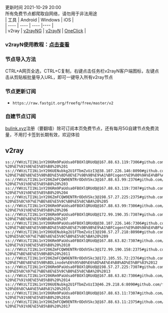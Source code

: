更新时间 2021-10-29 20:00  
所有免费节点都爬取自网络，请勿用于非法用途  
|  工具  | Android  | Windows  | iOS  |  
|  ----  | ----   | ----  |----  |  
| v2ray  | [v2rayNG](https://github.com/2dust/v2rayNG/releases/download/1.4.12/v2rayNG_1.4.12_arm64-v8a.apk) | [v2rayN](https://github.com/2dust/v2rayN/releases/download/3.27/v2rayN-Core.zip) | [OneClick](https://oneclick.earth/) |  
### v2rayN使用教程：[点击查看](https://github.com/freefq/tutorials)  
### 节点导入方法  
CTRL+A网页全选，CTRL+C复制，右键点击任务栏v2rayN客户端图标，左键点击从剪贴板批量导入URL，即可一键导入所有v2ray节点  
### 节点更新订阅  
- `https://raw.fastgit.org/freefq/free/master/v2`  
### 自建节点订阅  
[bulink.xyz](https://bulink.xyz)注册（要翻墙）除可订阅本页免费节点，还有每月5G自建节点免费流量，不用打卡签到长期有效，欢迎体验  
## v2ray  
```  
ss://YWVzLTI1Ni1nY206Rm9PaUdsa0FBOXlQRUdQ@167.88.63.119:7306#github.com/freefq%20-%20%E7%91%9E%E5%85%B8%20%201  
ss://YWVzLTI1Ni1nY206UENubkg2U1FTbmZvUzI3@38.107.226.146:8090#github.com/freefq%20-%20%E7%BE%8E%E5%9B%BD%E5%8D%8E%E7%9B%9B%E9%A1%BFCogent%E9%80%9A%E4%BF%A1%E5%85%AC%E5%8F%B8%202  
ss://YWVzLTI1Ni1nY206ZmFCQW9ENTRrODdVSkc3@167.88.63.99:2376#github.com/freefq%20-%20%E7%91%9E%E5%85%B8%20%203  
ss://YWVzLTI1Ni1nY206Rm9PaUdsa0FBOXlQRUdQ@167.88.63.119:7307#github.com/freefq%20-%20%E7%91%9E%E5%85%B8%20%204  
ss://YWVzLTI1Ni1nY206ZmFCQW9ENTRrODdVSkc3@198.57.27.225:2375#github.com/freefq%20-%20%E5%8C%97%E7%BE%8E%E5%9C%B0%E5%8C%BA%20%205  
ss://YWVzLTI1Ni1nY206Rm9PaUdsa0FBOXlQRUdQ@167.88.63.99:7306#github.com/freefq%20-%20%E7%91%9E%E5%85%B8%20%206  
ss://YWVzLTI1Ni1nY206Rm9PaUdsa0FBOXlQRUdQ@172.99.190.35:7307#github.com/freefq%20-%20%E7%BE%8E%E5%9B%BD%20%207  
ss://YWVzLTI1Ni1nY206Rm9PaUdsa0FBOXlQRUdQ@38.107.226.146:7306#github.com/freefq%20-%20%E7%BE%8E%E5%9B%BD%E5%8D%8E%E7%9B%9B%E9%A1%BFCogent%E9%80%9A%E4%BF%A1%E5%85%AC%E5%8F%B8%208  
ss://YWVzLTI1Ni1nY206UENubkg2U1FTbmZvUzI3@198.57.27.218:8090#github.com/freefq%20-%20%E5%8C%97%E7%BE%8E%E5%9C%B0%E5%8C%BA%20%209  
ss://YWVzLTI1Ni1nY206Rm9PaUdsa0FBOXlQRUdQ@167.88.63.82:7307#github.com/freefq%20-%20%E7%91%9E%E5%85%B8%20%2010  
ss://YWVzLTI1Ni1nY206ZmFCQW9ENTRrODdVSkc3@172.99.190.158:2375#github.com/freefq%20-%20%E7%BE%8E%E5%9B%BD%20%2011  
ss://YWVzLTI1Ni1nY206ZmFCQW9ENTRrODdVSkc3@172.105.55.72:2376#github.com/freefq%20-%20%E7%BE%8E%E5%9B%BDLinode%E6%95%B0%E6%8D%AE%E4%B8%AD%E5%BF%83%2012  
ss://YWVzLTI1Ni1nY206Rm9PaUdsa0FBOXlQRUdQ@198.57.27.225:7307#github.com/freefq%20-%20%E5%8C%97%E7%BE%8E%E5%9C%B0%E5%8C%BA%20%2013  
ss://YWVzLTI1Ni1nY206Rm9PaUdsa0FBOXlQRUdQ@167.88.63.82:7306#github.com/freefq%20-%20%E7%91%9E%E5%85%B8%20%2014  
ss://YWVzLTI1Ni1nY206UENubkg2U1FTbmZvUzI3@46.29.218.6:8090#github.com/freefq%20-%20%E6%8C%AA%E5%A8%81%20%2015  
ss://YWVzLTI1Ni1nY206Rm9PaUdsa0FBOXlQRUdQ@167.88.63.11:7307#github.com/freefq%20-%20%E7%91%9E%E5%85%B8%20%2016  
ss://YWVzLTI1Ni1nY206ZmFCQW9ENTRrODdVSkc3@167.88.63.11:2375#github.com/freefq%20-%20%E7%91%9E%E5%85%B8%20%2017  
```  
